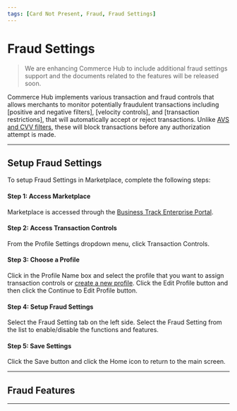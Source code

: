 ```yaml
---
tags: [Card Not Present, Fraud, Fraud Settings]
---
```


# Fraud Settings

<!-- theme: danger --> 
> We are enhancing Commerce Hub to include additional fraud settings support and the documents related to the features will be released soon.

Commerce Hub implements various transaction and fraud controls that allows merchants to monitor potentially fraudulent transactions including [positive and negative filters], [velocity controls], and [transaction restrictions], that will automatically accept or reject transactions. Unlike [AVS and CVV filters](?path=docs/Resources/Guides/Fraud/Fraud-Settings-AVS-CVV.md), these will block transactions before any authorization attempt is made.

---

## Setup Fraud Settings 

To setup Fraud Settings in Marketplace, complete the following steps:

#### Step 1: Access Marketplace

Marketplace is accessed through the [Business Track Enterprise Portal](https://www.businesstrack.com).

#### Step 2: Access Transaction Controls 

From the Profile Settings dropdown menu, click Transaction Controls. 

#### Step 3: Choose a Profile

Click in the Profile Name box and select the profile that you want to assign transaction controls or [create a new profile](?path=docs/Resources/Guides/Enterprise-Portal/Profiles.md). Click the Edit Profile button and then click the Continue to Edit Profile button. 

#### Step 4: Setup Fraud Settings

Select the Fraud Setting tab on the left side. Select the Fraud Setting from the list to enable/disable the functions and features.

#### Step 5: Save Settings
Click the Save button and click the Home icon to return to the main screen.

---

## Fraud Features

<!-- type: row -->

<!-- type: card
title: Address and Security Code
description: About...
link: ?path=docs/Resources/Guides/Fraud/Fraud-Settings-AVS-CVV.md
-->

<!-- type: card
title: Second Card
description: About...
link: ?path=docs/about-developer-studio.md
-->

<!-- type: card
title: Third Card
description: About...
link: ?path=docs/about-developer-studio.md
-->

<!-- type: card
title: Fourth Card
description: About...
link: ?path=docs/about-developer-studio.md
-->

<!-- type: row-end -->

---
